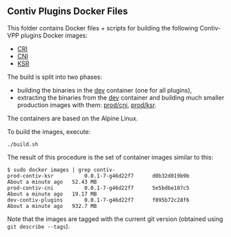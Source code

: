 ## Contiv Plugins Docker Files

This folder contains Docker files + scripts for building the following
Contiv-VPP plugins Docker images:

 - [CRI](https://hub.docker.com/r/contivvpp/cri/)
 - [CNI](https://hub.docker.com/r/contivvpp/cni/)
 - [KSR](https://hub.docker.com/r/contivvpp/ksr/)

The build is split into two phases:
 - building the binaries in the [dev](dev) container (one for all plugins),
 - extracting the binaries from the [dev](dev) container and building
 much smaller production images with them: [prod/cni](prod/cni), [prod/ksr](prod/ksr).

The containers are based on the Alpine Linux.

To build the images, execute:
```
./build.sh
```

The result of this procedure is the set of container images similar to this:
```
$ sudo docker images | grep contiv-
prod-contiv-ksr          0.0.1-7-g46d22f7      d0b32d019b9b        About a minute ago   52.43 MB
prod-contiv-cni          0.0.1-7-g46d22f7      5e5bdbe187c5        About a minute ago   19.17 MB
dev-contiv-plugins       0.0.1-7-g46d22f7      f095b72c28f6        About a minute ago   932.7 MB
```

Note that the images are tagged with the current git version (obtained using `git describe --tags`).